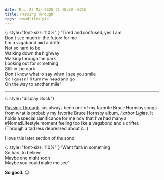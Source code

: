 ```yaml
---
date: Thu, 22 May 2025 21:45:50 -0700
title: Passing Through
tags: nomadlifestyle
---
```


{: style="font-size: 110%" }
“Tired and confused, yes I am  
Don't see much in the future for me  
I'm a vagabond and a drifter  
Not so hard to be  
Walking down the highway  
Walking through the park  
Looking out for something  
Still in the dark  
Don't know what to say when I see you smile  
So I guess I'll turn my head and go  
On the way to another mile”

----
{: style="display:block"}

[Passing Through](https://www.youtube.com/watch?v=WaO2i8b-xhw) has always been one of my favorite Bruce Hornsby songs from what is probably my favorite Bruce Hornsby album, _Harbor Lights_. It holds a special significance for me now that I've had many a #NomadLifestyle moment feeling too like a vagabond and a drifter. (Through a tad less depressed about it…)

I love this later section of the song:

{: style="font-size: 110%" }
“Want faith in something  
So hard to believe  
Maybe one night soon  
Maybe you could make me see”

**So good.** 😌
